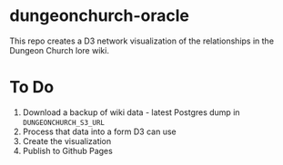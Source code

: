 # dungeonchurch-oracle
This repo creates a D3 network visualization of the relationships in the Dungeon Church lore wiki.

# To Do

1. Download a backup of wiki data - latest Postgres dump in `DUNGEONCHURCH_S3_URL`
2. Process that data into a form D3 can use
3. Create the visualization
4. Publish to Github Pages
